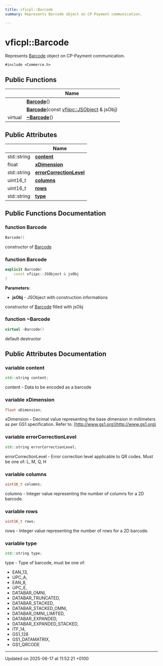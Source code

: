 ```yaml
---
title: vficpl::Barcode
summary: Represents Barcode object on CP-Payment communication. 

---
```


# vficpl::Barcode



Represents [Barcode]() object on CP-Payment communication. 


`#include <Commerce.h>`

## Public Functions

|                | Name           |
| -------------- | -------------- |
| | **[Barcode](classvficpl_1_1_barcode.md#function-barcode)**() |
| | **[Barcode](classvficpl_1_1_barcode.md#function-barcode)**(const [vfiipc::JSObject](classvfiipc_1_1_j_s_object.md) & jsObj) |
| virtual | **[~Barcode](classvficpl_1_1_barcode.md#function-~barcode)**() |

## Public Attributes

|                | Name           |
| -------------- | -------------- |
| std::string | **[content](classvficpl_1_1_barcode.md#variable-content)**  |
| float | **[xDimension](classvficpl_1_1_barcode.md#variable-xdimension)**  |
| std::string | **[errorCorrectionLevel](classvficpl_1_1_barcode.md#variable-errorcorrectionlevel)**  |
| uint16_t | **[columns](classvficpl_1_1_barcode.md#variable-columns)**  |
| uint16_t | **[rows](classvficpl_1_1_barcode.md#variable-rows)**  |
| std::string | **[type](classvficpl_1_1_barcode.md#variable-type)**  |

## Public Functions Documentation

### function Barcode

```cpp
Barcode()
```


constructor of [Barcode](classvficpl_1_1_barcode.md)


### function Barcode

```cpp
explicit Barcode(
    const vfiipc::JSObject & jsObj
)
```


**Parameters**: 

  * **jsObj** - JSObject with construction informations 


constructor of [Barcode](classvficpl_1_1_barcode.md) filled with jsObj 


### function ~Barcode

```cpp
virtual ~Barcode()
```


default destructor 


## Public Attributes Documentation

### variable content

```cpp
std::string content;
```


content - Data to be encoded as a barcode 


### variable xDimension

```cpp
float xDimension;
```


xDimension - Decimal value representing the base dimension in millimeters as per GS1 specification. Refer to: [http://www.gs1.org](http://www.gs1.org)


### variable errorCorrectionLevel

```cpp
std::string errorCorrectionLevel;
```


errorCorrectionLevel - Error correction level applicable to QR codes. Must be one of: L, M, Q, H 


### variable columns

```cpp
uint16_t columns;
```


columns - Integer value representing the number of columns for a 2D barcode. 


### variable rows

```cpp
uint16_t rows;
```


rows - Integer value representing the number of rows for a 2D barcode. 


### variable type

```cpp
std::string type;
```


type - Type of barcode, must be one of:

* EAN_13,
* UPC_A,
* EAN_8,
* UPC_E,
* DATABAR_OMNI,
* DATABAR_TRUNCATED,
* DATABAR_STACKED,
* DATABAR_STACKED_OMNI,
* DATABAR_OMNI_LIMITED,
* DATABAR_EXPANDED,
* DATABAR_EXPANDED_STACKED,
* ITF_14,
* GS1_128
* GS1_DATAMATRIX,
* GS1_QRCODE 


-------------------------------

Updated on 2025-06-17 at 11:52:21 +0100